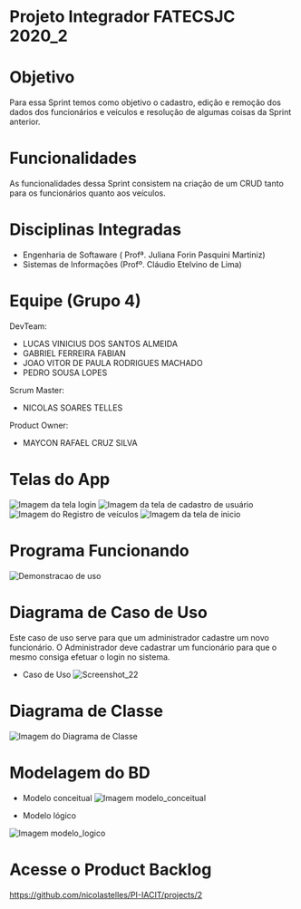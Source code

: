 # Projeto Integrador FATECSJC 2020_2

# Objetivo
Para essa Sprint temos como objetivo o cadastro, edição e remoção dos dados dos funcionários e veículos  e resolução de algumas coisas da Sprint anterior.

# Funcionalidades
As funcionalidades dessa Sprint consistem na criação de um CRUD tanto para os funcionários quanto aos veículos.

# Disciplinas Integradas
- Engenharia de Softaware ( Profª. Juliana Forin Pasquini Martiniz) 
- Sistemas de Informações (Profº. Cláudio Etelvino de Lima)

# Equipe (Grupo 4)
DevTeam:
- LUCAS VINICIUS DOS SANTOS ALMEIDA
- GABRIEL FERREIRA FABIAN
- JOAO VITOR DE PAULA RODRIGUES MACHADO
- PEDRO SOUSA LOPES

Scrum Master:
- NICOLAS SOARES TELLES

Product Owner: 

- MAYCON RAFAEL CRUZ SILVA

# Telas do App
![Imagem da tela login](Docs/img/login_screen.png "Tela de Login")
![Imagem da tela de cadastro de usuário](Docs/img/user_creator.png "Tela cadastro de funcionário")
![Imagem do Registro de veículos](Docs/img/vehicle_register.png "Tela registro veiculo")
![Imagem da tela de inicio](Docs/img/home_screen.png "Tela de início")

# Programa Funcionando
![Demonstracao de uso](Docs/img/timeline.gif "Demonstracao de uso")

# Diagrama de Caso de Uso
Este caso de uso serve para que um administrador cadastre um novo funcionário.
O Administrador deve cadastrar um funcionário para que o mesmo consiga efetuar o login no sistema.

- Caso de Uso
![Screenshot_22](https://user-images.githubusercontent.com/60347505/99316528-4b872500-2843-11eb-994c-b435ca81fd75.png)

# Diagrama de Classe
![Imagem do Diagrama de Classe](Docs/img/diagrama_classes.png "Diagrama de Classes")




# Modelagem do BD
- Modelo conceitual
![Imagem modelo_conceitual](Docs/img/Modelo_Conceitual.jpg "Modelo Conceitual")

- Modelo lógico

![Imagem modelo_logico](Docs/img/Modelo_Logico.jpg "Modelo Lógico")


# Acesse o Product Backlog
https://github.com/nicolastelles/PI-IACIT/projects/2
